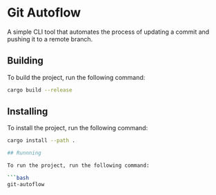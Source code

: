 # Git Autoflow

A simple CLI tool that automates the process of updating a commit and pushing it to a remote branch.

## Building

To build the project, run the following command:

```bash
cargo build --release
```

## Installing

To install the project, run the following command:

```bash
cargo install --path .

## Runnning

To run the project, run the following command:

```bash
git-autoflow
```

